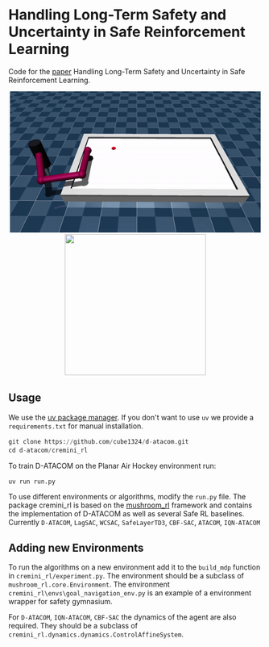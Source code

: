 # Handling Long-Term Safety and Uncertainty in Safe Reinforcement Learning

Code for the [paper](www.google.com) Handling Long-Term Safety and Uncertainty in Safe Reinforcement Learning. 

<p align="center">
<img src=figs/air_hockey.gif height="280">
<img src=figs/fvf.gif height="280" width="280">
</p>

## Usage
We use the [uv package manager](https://docs.astral.sh/uv/getting-started/installation/). If you don't want to use `uv` we provide a `requirements.txt` for manual installation. 
```python
git clone https://github.com/cube1324/d-atacom.git
cd d-atacom/cremini_rl
```
To train D-ATACOM on the Planar Air Hockey environment run:
```python
uv run run.py
```
To use different environments or algorithms, modify the `run.py` file. 
The package cremini_rl is based on the [mushroom_rl](https://github.com/MushroomRL/mushroom-rl) framework and contains the implementation of D-ATACOM as well as several Safe RL baselines. 
Currently `D-ATACOM`, `LagSAC`, `WCSAC`, `SafeLayerTD3`, `CBF-SAC`, `ATACOM`, `IQN-ATACOM`
## Adding new Environments
To run the algorithms on a new environment add it to the `build_mdp` function in `cremini_rl/experiment.py`. 
The environment should be a subclass of `mushroom_rl.core.Environment`. The environment `cremini_rl\envs\goal_navigation_env.py` is an example of a environment wrapper for safety gymnasium.

For `D-ATACOM`, `IQN-ATACOM`, `CBF-SAC` the dynamics of the agent are also required. They should be a subclass of `cremini_rl.dynamics.dynamics.ControlAffineSystem`.  


